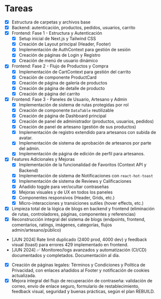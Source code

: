 # Tareas

- [x] Estructura de carpetas y archivos base
- [x] Backend: autenticación, productos, pedidos, usuarios, carrito
- [x] Frontend: Fase 1 - Estructura y Autenticación
  - [x] Setup inicial de Next.js y Tailwind CSS
  - [x] Creación de Layout principal (Header, Footer)
  - [x] Implementación de AuthContext para gestión de sesión
  - [x] Creación de páginas de Login y Registro
  - [x] Creación de menú de usuario dinámico
- [x] Frontend: Fase 2 - Flujo de Productos y Compra
  - [x] Implementación de CartContext para gestión del carrito
  - [x] Creación de componente ProductCard
  - [x] Creación de página de galería de productos
  - [x] Creación de página de detalle de producto
  - [x] Creación de página del carrito
- [x] Frontend: Fase 3 - Paneles de Usuario, Artesano y Admin
  - [x] Implementación de sistema de rutas protegidas por rol
  - [x] Creación de componente `DataTable` reutilizable
  - [x] Creación de página de Dashboard principal
  - [x] Creación de panel de administrador (productos, usuarios, pedidos)
  - [x] Creación de panel de artesano (gestión de sus productos)
  - [x] Implementación de registro extendido para artesanos con subida de avatar.
  - [x] Implementación de sistema de aprobación de artesanos por parte del admin.
  - [x] Implementación de página de edición de perfil para artesanos.
- [x] Features Adicionales y Mejoras
  - [x] Implementación de la funcionalidad de Favoritos (Context API y Backend)
  - [x] Implementación de sistema de Notificaciones con `react-hot-toast`
  - [x] Implementación de sistema de Reviews y Calificaciones
  - [x] Añadido toggle para ver/ocultar contraseñas
  - [x] Mejoras visuales y de UX en todos los paneles
  - [x] Componentes responsivos (Header, Grids, etc.)
  - [x] Micro-interacciones y transiciones sutiles (hover effects, etc.)
- [x] Limpieza total de la lógica de blogs en backend y frontend (eliminación de rutas, controladores, páginas, componentes y referencias)
- [x] Reconstrucción integral del sistema de blogs (endpoints, frontend, comentarios, ratings, imágenes, categorías, flujos admin/artesano/público)
- [JUN 2024] Rate limit duplicado (2400 prod, 4000 dev) y feedback visual (toast) para errores 429 implementado en frontend.
- [JUN 2024] ✅ Monitoreo/logs avanzados y automatización (CI/CD) documentados y completados. Documentación al día.
- [x] Creación de páginas legales: Términos y Condiciones y Política de Privacidad, con enlaces añadidos al Footer y notificación de cookies actualizada.
- [x] Mejora integral del flujo de recuperación de contraseña: validación de correo, envío de enlace seguro, formulario de restablecimiento, feedback visual, seguridad y buenas prácticas, según el plan REBUILD. 